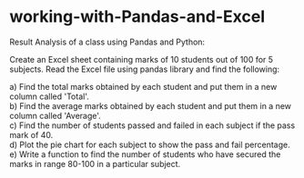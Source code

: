 # working-with-Pandas-and-Excel

Result Analysis of a class using Pandas and Python:

Create an Excel sheet containing marks of 10 students out of 100 for 5 subjects.  Read the Excel file using pandas library and find the following:  

a) Find the total marks obtained by each student and put them in a new column called 'Total'.  
b) Find the average marks obtained by each student and put them in a new column called 'Average'.  
c) Find the number of students passed and failed in each subject if the pass mark of 40.  
d) Plot the pie chart for each subject to show the pass and fail percentage.
e) Write a function to find the number of students who have secured the marks in range 80-100 in a particular subject.
